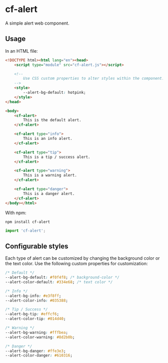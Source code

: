 # cf-alert

A simple alert web component.

## Usage

In an HTML file:

```html
<!DOCTYPE html><html lang="en"><head>
    <script type="module" src="cf-alert.js"></script>

    <!-- 
        Use CSS custom properties to alter styles within the component.
    -->
    <style>
        --alert-bg-default: hotpink;
    </style>
</head>

<body>
    <cf-alert>
        This is the default alert.
    </cf-alert>

    <cf-alert type="info">
        This is an info alert.
    </cf-alert>

    <cf-alert type="tip">
        This is a tip / success alert.
    </cf-alert>

    <cf-alert type="warning">
        This is a warning alert.
    </cf-alert>

    <cf-alert type="danger">
        This is a danger alert.
    </cf-alert>
</body></html>
```

With npm:

```
npm install cf-alert
```

```js
import 'cf-alert';
```

## Configurable styles

Each type of alert can be customized by changing the background color or the text color. Use the following custom properties for customization:

```css
/* Default */
--alert-bg-default: #f0f4f8; /* background-color */
--alert-color-default: #334e68; /* text color */

/* Info */
--alert-bg-info: #e3f8ff;
--alert-color-info: #035388;

/* Tip / Success */
--alert-bg-tip: #effcf6;
--alert-color-tip: #014d40;

/* Warning */
--alert-bg-warning: #fffbea;
--alert-color-warning: #8d2b0b;

/* Danger */
--alert-bg-danger: #ffe3e3;
--alert-color-danger: #610316;
```
